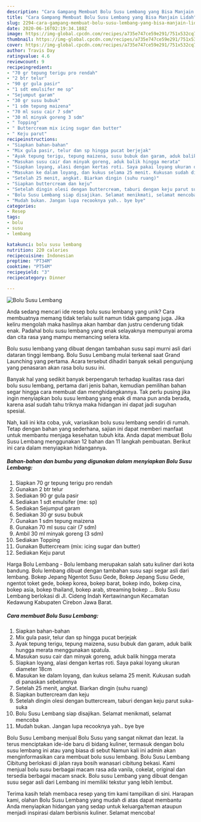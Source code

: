 ```yaml
---
description: "Cara Gampang Membuat Bolu Susu Lembang yang Bisa Manjain Lidah"
title: "Cara Gampang Membuat Bolu Susu Lembang yang Bisa Manjain Lidah"
slug: 2294-cara-gampang-membuat-bolu-susu-lembang-yang-bisa-manjain-lidah
date: 2020-06-16T02:19:34.188Z
image: https://img-global.cpcdn.com/recipes/a735e747ce59e291/751x532cq70/bolu-susu-lembang-foto-resep-utama.jpg
thumbnail: https://img-global.cpcdn.com/recipes/a735e747ce59e291/751x532cq70/bolu-susu-lembang-foto-resep-utama.jpg
cover: https://img-global.cpcdn.com/recipes/a735e747ce59e291/751x532cq70/bolu-susu-lembang-foto-resep-utama.jpg
author: Travis Day
ratingvalue: 4.6
reviewcount: 9
recipeingredient:
- "70 gr tepung terigu pro rendah"
- "2 btr telur"
- "90 gr gula pasir"
- "1 sdt emulsifer me sp"
- "Sejumput garam"
- "30 gr susu bubuk"
- "1 sdm tepung maizena"
- "70 ml susu cair 7 sdm"
- "30 ml minyak goreng 3 sdm"
- " Topping"
- " Buttercream mix icing sugar dan butter"
- " Keju parut"
recipeinstructions:
- "Siapkan bahan-bahan"
- "Mix gula pasir, telur dan sp hingga pucat berjejak"
- "Ayak tepung terigu, tepung maizena, susu bubuk dan garam, aduk balik hungga merata menggunakan spatula."
- "Masukan susu cair dan minyak goreng, aduk balik hingga merata"
- "Siapkan loyang, alasi dengan kertas roti. Saya pakai loyang ukuran diameter 18cm"
- "Masukan ke dalam loyang, dan kukus selama 25 menit. Kukusan sudah di panaskan sebelumnya"
- "Setelah 25 menit, angkat. Biarkan dingin (suhu ruang)"
- "Siapkan buttercream dan keju"
- "Setelah dingin olesi dengan buttercream, taburi dengan keju parut suka-suka"
- "Bolu Susu Lembang siap disajikan. Selamat menikmati, selamat mencoba"
- "Mudah bukan. Jangan lupa recooknya yah.. bye bye"
categories:
- Resep
tags:
- bolu
- susu
- lembang

katakunci: bolu susu lembang 
nutrition: 220 calories
recipecuisine: Indonesian
preptime: "PT34M"
cooktime: "PT54M"
recipeyield: "3"
recipecategory: Dinner

---
```



![Bolu Susu Lembang](https://img-global.cpcdn.com/recipes/a735e747ce59e291/751x532cq70/bolu-susu-lembang-foto-resep-utama.jpg)

Anda sedang mencari ide resep bolu susu lembang yang unik? Cara membuatnya memang tidak terlalu sulit namun tidak gampang juga. Jika keliru mengolah maka hasilnya akan hambar dan justru cenderung tidak enak. Padahal bolu susu lembang yang enak selayaknya mempunyai aroma dan cita rasa yang mampu memancing selera kita.

Bolu susu lembang yang dibuat dengan tambahan susu sapi murni asli dari dataran tinggi lembang. Bolu Susu Lembang mulai terkenal saat Grand Launching yang pertama. Acara tersebut dihadiri banyak sekali pengunjung yang penasaran akan rasa bolu susu ini.

Banyak hal yang sedikit banyak berpengaruh terhadap kualitas rasa dari bolu susu lembang, pertama dari jenis bahan, kemudian pemilihan bahan segar hingga cara membuat dan menghidangkannya. Tak perlu pusing jika ingin menyiapkan bolu susu lembang yang enak di mana pun anda berada, karena asal sudah tahu triknya maka hidangan ini dapat jadi suguhan spesial.


Nah, kali ini kita coba, yuk, variasikan bolu susu lembang sendiri di rumah. Tetap dengan bahan yang sederhana, sajian ini dapat memberi manfaat untuk membantu menjaga kesehatan tubuh kita. Anda dapat membuat Bolu Susu Lembang menggunakan 12 bahan dan 11 langkah pembuatan. Berikut ini cara dalam menyiapkan hidangannya.

<!--inarticleads1-->

##### Bahan-bahan dan bumbu yang digunakan dalam menyiapkan Bolu Susu Lembang:

1. Siapkan 70 gr tepung terigu pro rendah
1. Gunakan 2 btr telur
1. Sediakan 90 gr gula pasir
1. Sediakan 1 sdt emulsifer (me: sp)
1. Sediakan Sejumput garam
1. Sediakan 30 gr susu bubuk
1. Gunakan 1 sdm tepung maizena
1. Gunakan 70 ml susu cair (7 sdm)
1. Ambil 30 ml minyak goreng (3 sdm)
1. Sediakan  Topping
1. Gunakan  Buttercream (mix: icing sugar dan butter)
1. Sediakan  Keju parut


Harga Bolu Lembang - Bolu lembang merupakan salah satu kuliner dari kota bandung. Bolu lembang dibuat dengan tambahan susu sapi segar asli dari lembang. Bokep Jepang Ngentot Susu Gede, Bokep Jepang Susu Gede, ngentot toket gede, bokep korea, bokep barat, bokep indo, bokep cina, bokep asia, bokep thailand, bokep arab, streaming bokep … Bolu Susu Lembang berlokasi di Jl. Cideng Indah Kertawinangun Kecamatan Kedawung Kabupaten Cirebon Jawa Barat. 

<!--inarticleads2-->

##### Cara membuat Bolu Susu Lembang:

1. Siapkan bahan-bahan
1. Mix gula pasir, telur dan sp hingga pucat berjejak
1. Ayak tepung terigu, tepung maizena, susu bubuk dan garam, aduk balik hungga merata menggunakan spatula.
1. Masukan susu cair dan minyak goreng, aduk balik hingga merata
1. Siapkan loyang, alasi dengan kertas roti. Saya pakai loyang ukuran diameter 18cm
1. Masukan ke dalam loyang, dan kukus selama 25 menit. Kukusan sudah di panaskan sebelumnya
1. Setelah 25 menit, angkat. Biarkan dingin (suhu ruang)
1. Siapkan buttercream dan keju
1. Setelah dingin olesi dengan buttercream, taburi dengan keju parut suka-suka
1. Bolu Susu Lembang siap disajikan. Selamat menikmati, selamat mencoba
1. Mudah bukan. Jangan lupa recooknya yah.. bye bye


Bolu Susu Lembang menjual Bolu Susu yang sangat nikmat dan lezat. Ia terus menciptakan ide-ide baru di bidang kuliner, termasuk dengan bolu susu lembang ini atau yang biasa di sebut Namun kali ini admin akan menginformasikan cara membuat bolu susu lembang. Bolu Susu Lembang Cibitung berlokasi di jalan raya bosih wanasari cibitung bekasi. Kami menjual bolu susu berbagai macam rasa ada vanila, cokelat, original dan tersedia berbagai macam snack. Bolu susu Lembang yang dibuat dengan susu segar asli dari Lembang ini memiliki tekstur yang lebih lembut. 

Terima kasih telah membaca resep yang tim kami tampilkan di sini. Harapan kami, olahan Bolu Susu Lembang yang mudah di atas dapat membantu Anda menyiapkan hidangan yang sedap untuk keluarga/teman ataupun menjadi inspirasi dalam berbisnis kuliner. Selamat mencoba!
